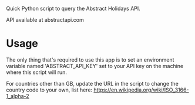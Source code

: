 Quick Python script to query the Abstract Holidays API.

API available at abstractapi.com

# Usage

The only thing that's required to use this app is to set an environment variable named 'ABSTRACT_API_KEY' set to your API key on the machine where this script will run.

For countries other than GB, update the URL in the script to change the country code to your own, list here: https://en.wikipedia.org/wiki/ISO_3166-1_alpha-2

